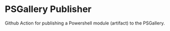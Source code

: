 # PSGallery Publisher

Github Action for publishing a Powershell module (artifact) to the PSGallery.

